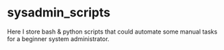 # sysadmin_scripts
Here I store bash &amp; python scripts that could automate some manual tasks for a beginner system administrator.
